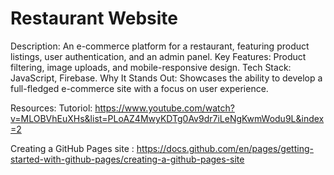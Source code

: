 # Restaurant Website

Description: An e-commerce platform for a restaurant, featuring product listings, user authentication, and an admin panel.
Key Features: Product filtering, image uploads, and mobile-responsive design.
Tech Stack: JavaScript, Firebase.
Why It Stands Out: Showcases the ability to develop a full-fledged e-commerce site with a focus on user experience.

Resources:
Tutoriol: https://www.youtube.com/watch?v=MLOBVhEuXHs&list=PLoAZ4MwyKDTg0Av9dr7iLeNgKwmWodu9L&index=2

Creating a GitHub Pages site : https://docs.github.com/en/pages/getting-started-with-github-pages/creating-a-github-pages-site
